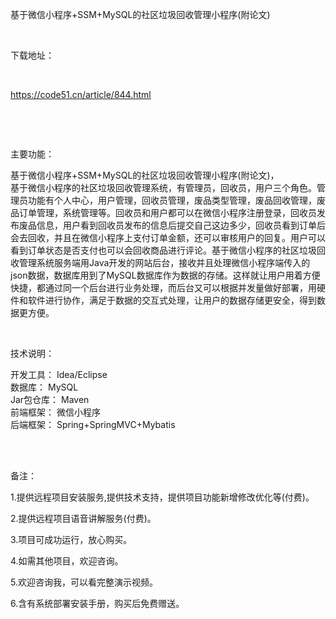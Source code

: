 <p>基于微信小程序+SSM+MySQL的社区垃圾回收管理小程序(附论文)</p>

<p>&nbsp;</p>

<p>下载地址：</p>

<p>&nbsp;</p>

<p><a href="http://code51.cn/article/844.html">https://code51.cn/article/844.html</a></p>

<p>&nbsp;</p>

<p>&nbsp;</p>

<p>主要功能：</p>

<p><p>基于微信小程序+SSM+MySQL的社区垃圾回收管理小程序(附论文)，<br />
基于微信小程序的社区垃圾回收管理系统，有管理员，回收员，用户三个角色。管理员功能有个人中心，用户管理，回收员管理，废品类型管理，废品回收管理，废品订单管理，系统管理等。回收员和用户都可以在微信小程序注册登录，回收员发布废品信息，用户看到回收员发布的信息后提交自己这边多少，回收员看到订单后会去回收，并且在微信小程序上支付订单金额，还可以审核用户的回复。用户可以看到订单状态是否支付也可以会回收商品进行评论。基于微信小程序的社区垃圾回收管理系统服务端用Java开发的网站后台，接收并且处理微信小程序端传入的json数据，数据库用到了MySQL数据库作为数据的存储。这样就让用户用着方便快捷，都通过同一个后台进行业务处理，而后台又可以根据并发量做好部署，用硬件和软件进行协作，满足于数据的交互式处理，让用户的数据存储更安全，得到数据更方便。</p>
</p>

<p>&nbsp;</p>

<p>技术说明：</p>

<p><p>开发工具： Idea/Eclipse<br />
数据库： MySQL<br />
Jar包仓库： Maven<br />
前端框架： 微信小程序<br />
后端框架： Spring+SpringMVC+Mybatis<br />
&nbsp;</p>
</p>

<p>&nbsp;</p>

<p>备注：</p>

<p>1.提供远程项目安装服务,提供技术支持，提供项目功能新增修改优化等(付费)。</p>

<p>2.提供远程项目语音讲解服务(付费)。</p>

<p>3.项目可成功运行，放心购买。</p>

<p>4.如需其他项目，欢迎咨询。</p>

<p>5.欢迎咨询我，可以看完整演示视频。</p>

<p>6.含有系统部署安装手册，购买后免费赠送。</p>
